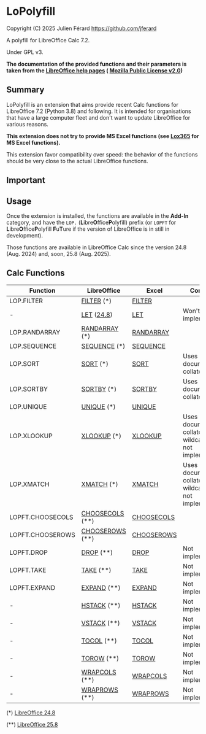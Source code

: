 # LoPolyfill

Copyright (C) 2025 Julien Férard <https://github.com/jferard>

A polyfill for LibreOffice Calc 7.2.

Under GPL v3.

**The documentation of the provided functions and their parameters is taken
from the [LibreOffice help pages](https://help.libreoffice.org) (
[Mozilla Public License v2.0](https://www.mozilla.org/MPL/))**

## Summary

LoPolyfill is an extension that aims provide recent Calc functions for
LibreOffice 7.2 (Python 3.8) and following. It is intended for
organisations that have a large computer fleet and don't want to update
LibreOffice for various reasons.

**This extension does not try to provide MS Excel functions (see
[Lox365](https://github.com/goosepirate/lox365) for MS Excel functions).**

This extension favor compatibility over speed: the behavior of the functions
should be very close to the actual LibreOffice functions.

## Important

## Usage

Once the extension is installed, the functions are available in the **Add-In**
category, and have the `LOP.` (**L**ibre**O**ffice**P**olyfill) prefix
(or `LOPFT` for **L**ibre**O**ffice**P**olyfill **F**u**T**ure if the version
of LibreOffice is in still in development).

Those functions are available in LibreOffice Calc since the version 24.8
(Aug. 2024) and, soon, 25.8 (Aug. 2025).

## Calc Functions

| Function         | LibreOffice                                                                                                                                                | Excel                                                                                                             | Comment                                                |
|------------------|------------------------------------------------------------------------------------------------------------------------------------------------------------|-------------------------------------------------------------------------------------------------------------------|--------------------------------------------------------|
| LOP.FILTER       | [FILTER](https://help.libreoffice.org/latest/en-US/text/scalc/01/func_filter.html) (*)                                                                     | [FILTER](https://support.microsoft.com/en-us/office/filter-function-f4f7cb66-82eb-4767-8f7c-4877ad80c759)         |                                                        |                                                        |
| -                | [LET](https://help.libreoffice.org/latest/en-US/text/scalc/01/func_let.html) ([24.8](https://wiki.documentfoundation.org/ReleaseNotes/24.8#New_functions)) | [LET](https://support.microsoft.com/en-us/office/let-function-34842dd8-b92b-4d3f-b325-b8b8f9908999)               | Won't be implemented                                   |
| LOP.RANDARRAY    | [RANDARRAY](https://help.libreoffice.org/latest/en-US/text/scalc/01/func_randarray.html) (*)                                                               | [RANDARRAY](https://support.microsoft.com/en-us/office/randarray-function-21261e55-3bec-4885-86a6-8b0a47fd4d33)   |                                                        |
| LOP.SEQUENCE     | [SEQUENCE](https://help.libreoffice.org/latest/en-US/text/scalc/01/func_sequence.html) (*)                                                                 | [SEQUENCE](https://support.microsoft.com/en-us/office/sequence-function-57467a98-57e0-4817-9f14-2eb78519ca90)     |                                                        |
| LOP.SORT         | [SORT](https://help.libreoffice.org/latest/en-US/text/scalc/01/func_sort.html) (*)                                                                         | [SORT](https://support.microsoft.com/en-us/office/sort-function-22f63bd0-ccc8-492f-953d-c20e8e44b86c)             | Uses document collator                                 |
| LOP.SORTBY       | [SORTBY](https://help.libreoffice.org/latest/en-US/text/scalc/01/func_sortby.html) (*)                                                                     | [SORTBY](https://support.microsoft.com/en-us/office/sortby-function-cd2d7a62-1b93-435c-b561-d6a35134f28f)         | Uses document collator                                 |
| LOP.UNIQUE       | [UNIQUE](https://help.libreoffice.org/latest/en-US/text/scalc/01/func_unique.html) (*)                                                                     | [UNIQUE](https://support.microsoft.com/en-us/office/unique-function-c5ab87fd-30a3-4ce9-9d1a-40204fb85e1e)         |                                                        |
| LOP.XLOOKUP      | [XLOOKUP](https://help.libreoffice.org/latest/en-US/text/scalc/01/func_xlookup.html) (*)                                                                   | [XLOOKUP](https://support.microsoft.com/en-us/office/xlookup-function-b7fd680e-6d10-43e6-84f9-88eae8bf5929)       | Uses document collator, wildcard/regex not implemented |
| LOP.XMATCH       | [XMATCH](https://help.libreoffice.org/latest/en-US/text/scalc/01/func_xmatch.html) (*)                                                                     | [XMATCH](https://support.microsoft.com/en-us/office/xmatch-function-d966da31-7a6b-4a13-a1c6-5a33ed6a0312)         | Uses document collator, wildcard/regex not implemented |
| LOPFT.CHOOSECOLS | [CHOOSECOLS](https://help.libreoffice.org/25.8/en-US/text/scalc/01/func_choosecols.html) (**)                                                              | [CHOOSECOLS](https://support.microsoft.com/en-us/office/choosecols-function-bf117976-2722-4466-9b9a-1c01ed9aebff) |                                                        |
| LOPFT.CHOOSEROWS | [CHOOSEROWS](https://help.libreoffice.org/25.8/en-US/text/scalc/01/func_chooserows.html) (**)                                                              | [CHOOSEROWS](https://support.microsoft.com/en-us/office/chooserows-function-51ace882-9bab-4a44-9625-7274ef7507a3) |                                                        |
| LOPFT.DROP       | [DROP](https://help.libreoffice.org/25.8/en-US/text/scalc/01/func_drop.html) (**)                                                                          | [DROP](https://support.microsoft.com/en-us/office/drop-function-1cb4e151-9e17-4838-abe5-9ba48d8c6a34)             | Not implemented                                        |
| LOPFT.TAKE       | [TAKE](https://help.libreoffice.org/25.8/en-US/text/scalc/01/func_take.html) (**)                                                                          | [TAKE](https://support.microsoft.com/en-us/office/take-function-25382ff1-5da1-4f78-ab43-f33bd2e4e003)             | Not implemented                                        |
| LOPFT.EXPAND     | [EXPAND](https://help.libreoffice.org/25.8/en-US/text/scalc/01/func_expand.html) (**)                                                                      | [EXPAND](https://support.microsoft.com/en-us/office/expand-function-7433fba5-4ad1-41da-a904-d5d95808bc38)         | Not implemented                                        |
| -                | [HSTACK](https://help.libreoffice.org/25.8/en-US/text/scalc/01/func_hstack.html) (**)                                                                      | [HSTACK](https://support.microsoft.com/en-us/office/hstack-function-98c4ab76-10fe-4b4f-8d5f-af1c125fe8c2)         | Not implemented                                        |
| -                | [VSTACK](https://help.libreoffice.org/25.8/en-US/text/scalc/01/func_vstack.html) (**)                                                                      | [VSTACK](https://support.microsoft.com/en-us/office/vstack-function-a4b86897-be0f-48fc-adca-fcc10d795a9c)         | Not implemented                                        |
| -                | [TOCOL](https://help.libreoffice.org/25.8/en-US/text/scalc/01/func_tocol.html) (**)                                                                        | [TOCOL](https://support.microsoft.com/en-us/office/tocol-function-22839d9b-0b55-4fc1-b4e6-2761f8f122ed)           | Not implemented                                        |
| -                | [TOROW](https://help.libreoffice.org/25.8/en-US/text/scalc/01/func_torow.html) (**)                                                                        | [TOROW](https://support.microsoft.com/en-us/office/torow-function-b90d0964-a7d9-44b7-816b-ffa5c2fe2289)           | Not implemented                                        |
| -                | [WRAPCOLS](https://help.libreoffice.org/25.8/en-US/text/scalc/01/func_wrapcols.html) (**)                                                                  | [WRAPCOLS](https://support.microsoft.com/en-us/office/wrapcols-function-d038b05a-57b7-4ee0-be94-ded0792511e2)     | Not implemented                                        |
| -                | [WRAPROWS](https://help.libreoffice.org/25.8/en-US/text/scalc/01/func_wraprows.html) (**)                                                                  | [WRAPROWS](https://support.microsoft.com/en-us/office/wraprows-function-796825f3-975a-4cee-9c84-1bbddf60ade0)     | Not implemented                                        |

(*) [LibreOffice 24.8](https://wiki.documentfoundation.org/ReleaseNotes/24.8#New_functions)

(**) [LibreOffice 25.8](https://wiki.documentfoundation.org/ReleaseNotes/25.8#New_functions)